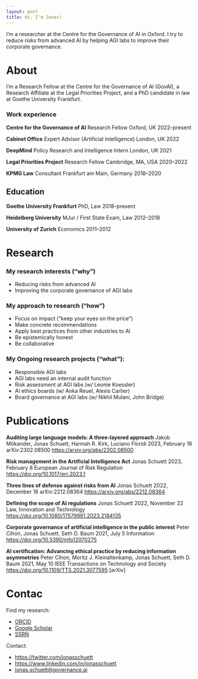 ```yaml
---
layout: post
title: Hi, I'm Jonas!
---
```


I’m a researcher at the Centre for the Governance of AI in Oxford. I try to reduce risks from advanced AI by helping AGI labs to improve their corporate governance.

# About
I’m a Research Fellow at the Centre for the Governance of AI (GovAI), a Research Affiliate at the Legal Priorities Project, and a PhD candidate in law at Goethe University Frankfurt.

### Work experience
**Centre for the Governance of AI**
Research Fellow
Oxford, UK
2022–present

**Cabinet Office**
Expert Advisor (Artificial Intelligence)
London, UK
2022

**DeepMind**
Policy Research and Intelligence Intern
London, UK
2021

**Legal Priorities Project**
Research Fellow
Cambridge, MA, USA
2020–2022

**KPMG Law**
Consultant
Frankfurt am Main, Germany
2018–2020


## Education
**Goethe University Frankfurt**
PhD, Law
2018–present

**Heidelberg University**
MJur / First State Exam, Law
2012–2018

**University of Zurich**
Economics
2011–2012


# Research

### My research interests (“why”)
- Reducing risks from advanced AI
- Improving the corporate governance of AGI labs

### My approach to research (“how”)
- Focus on impact (“keep your eyes on the price”)
- Make concrete recommendations
- Apply best practices from other industries to AI
- Be epistemically honest
- Be collaborative

### My Ongoing research projects (“what”):
- Responsible AGI labs
- AGI labs need an internal audit function
- Risk assessment at AGI labs (w/ Leonie Koessler)
- AI ethics boards (w/ Anka Reuel, Alexis Carlier)
- Board governance at AGI labs (w/ Nikhil Mulani, John Bridge)


# Publications
**Auditing large language models: A three-layered approach**
Jakob Mökander, Jonas Schuett, Hannah R. Kirk, Luciano Floridi
2023, February 16
arXiv:2302.08500
https://arxiv.org/abs/2302.08500

**Risk management in the Artificial Intelligence Act**
Jonas Schuett
2023, February 8
European Journal of Risk Regulation
https://doi.org/10.1017/err.2023.1

**Three lines of defense against risks from AI**
Jonas Schuett
2022, December 16
arXiv:2212.08364
https://arxiv.org/abs/2212.08364

**Defining the scope of AI regulations**
Jonas Schuett
2022, November 22
Law, Innovation and Technology
https://doi.org/10.1080/17579961.2023.2184135

**Corporate governance of artificial intelligence in the public interest**
Peter Cihon, Jonas Schuett, Seth D. Baum
2021, July 5
Information
https://doi.org/10.3390/info12070275

**AI certification: Advancing ethical practice by reducing information asymmetries**
Peter Cihon, Moritz J. Kleinaltenkamp, Jonas Schuett, Seth D. Baum
2021, May 10
IEEE Transactions on Technology and Society
https://doi.org/10.1109/TTS.2021.3077595 [arXiv]


# Contac
Find my research:
- [ORCID](https://orcid.org/0000-0001-7154-5049)
- [Google Scholar](https://scholar.google.com/citations?user=iZXltDgAAAAJ&hl=en&oi=ao)
- [SSRN](https://papers.ssrn.com/sol3/cf_dev/AbsByAuth.cfm?per_id=3705327)

Contact:
- https://twitter.com/jonasschuett
- https://www.linkedin.com/in/jonasschuett
- jonas.schuett@governance.ai
